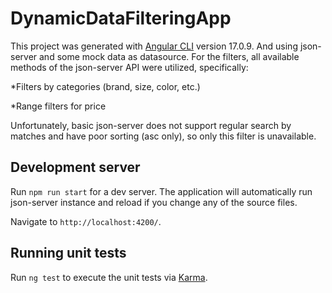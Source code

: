 # DynamicDataFilteringApp

This project was generated with [Angular CLI](https://github.com/angular/angular-cli) version 17.0.9.
And using json-server and some mock data as datasource. For the filters, all available methods of the json-server API were utilized, specifically:

*Filters by categories (brand, size, color, etc.) 

*Range filters for price

Unfortunately, basic json-server does not support regular search by matches and have poor sorting (asc only), so only this filter is unavailable.

## Development server

Run `npm run start` for a dev server. The application will automatically run json-server instance and reload if you change any of the source files.

Navigate to `http://localhost:4200/`.

## Running unit tests

Run `ng test` to execute the unit tests via [Karma](https://karma-runner.github.io).
